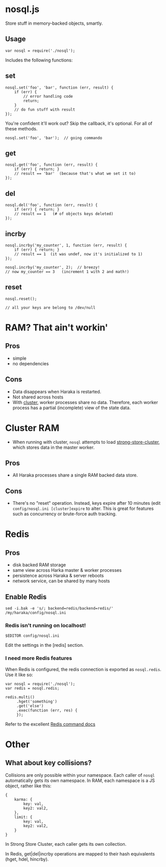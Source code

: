 # nosql.js

Store stuff in memory-backed objects, smartly.

## Usage

    var nosql = require('./nosql');

Includes the following functions:

## set

    nosql.set('foo', 'bar', function (err, result) {
        if (err) {
            // error handling code
            return;
        }
        // do fun stuff with result
    });

You're confident it'll work out?  Skip the callback, it's optional. For all of these methods.

    nosql.set('foo', 'bar');  // going commando

## get

    nosql.get('foo', function (err, result) {
        if (err) { return; }
        // result == 'bar'  (because that's what we set it to)
    });

## del

    nosql.del('foo', function (err, result) {
        if (err) { return; }
        // result == 1   (# of objects keys deleted)
    });

## incrby

    nosql.incrby('my_counter', 1, function (err, result) {
        if (err) { return; }
        // result == 1  (it was undef, now it's initialized to 1)
    });

    nosql.incrby('my_counter', 2);  // breezy!
    // now my_counter == 3   (increment 1 with 2 and math!)


## reset

    nosql.reset();

    // all your keys are belong to /dev/null


# RAM? That ain't workin'

## Pros

* simple
* no dependencies

## Cons

* Data disappears when Haraka is restarted.
* Not shared across hosts
* With [cluster](https://nodejs.org/api/cluster.html), worker processes share no data. Therefore, each worker process has a partial (incomplete) view of the state data.

# Cluster RAM

* When running with cluster, `nosql` attempts to load [strong-store-cluster](http://apidocs.strongloop.com/strong-store-cluster/), which stores data in the master worker.

## Pros

* All Haraka processes share a single RAM backed data store.

## Cons

* There's no "reset" operation. Instead, keys expire after 10 minutes (edit
  `config/nosql.ini [cluster]expire` to alter. This is great for features such
  as concurrency or brute-force auth tracking.

# Redis

## Pros

* disk backed RAM storage
* same view across Harka master & worker processes
* persistence across Haraka & server reboots
* network service, can be shared by many hosts

## Enable Redis

    sed -i.bak -e 's/; backend=redis/backend=redis/' /my/haraka/config/nosql.ini


### Redis isn't running on localhost!

    $EDITOR config/nosql.ini

Edit the settings in the [redis] section.

### I need more Redis features

When Redis is configured, the redis connection is exported as `nosql.redis`. Use it like so:

    var nosql = require('./nosql');
    var redis = nosql.redis;

    redis.multi()
         .hget('something')
         .get('else')
         .exec(function (err, res) {
         });

Refer to the excellent [Redis command docs](http://redis.io/commands)


# Other

## What about key collisions?

Collisions are only possible within your namespace. Each caller of `nosql` automatically gets its own namespace. In RAM, each namespace is a JS object, rather like this:

    {
        karma: {
            key: val,
            key2: val2,
        },
        limit: {
            key: val,
            key2: val2,
        }
    }

In Strong Store Cluster, each caller gets its own collection.

In Redis, get|del|incrby operations are mapped to their hash equivalents (hget, hdel, hincrby).

